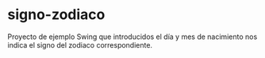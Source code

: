 # signo-zodiaco
Proyecto de ejemplo Swing que introducidos el día y mes de nacimiento nos indica el signo del zodiaco correspondiente.
